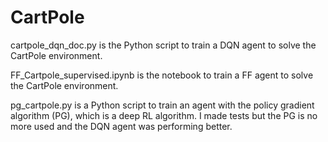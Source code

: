 # CartPole



cartpole_dqn_doc.py is the Python script to train a DQN agent to solve the CartPole environment.

FF_Cartpole_supervised.ipynb is the notebook to train a FF agent to solve the CartPole environment.

pg_cartpole.py is a Python script to train an agent with the policy gradient algorithm (PG), which is a deep RL algorithm. I made tests but the PG is no more used and the DQN agent was performing better.



